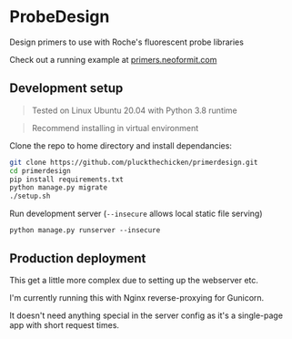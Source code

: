 # ProbeDesign
Design primers to use with Roche's fluorescent probe libraries

Check out a running example at [primers.neoformit.com](http://primers.neoformit.com/)


Development setup
------

> Tested on Linux Ubuntu 20.04 with Python 3.8 runtime

> Recommend installing in virtual environment

Clone the repo to home directory and install dependancies:

```bash
git clone https://github.com/pluckthechicken/primerdesign.git
cd primerdesign
pip install requirements.txt
python manage.py migrate
./setup.sh
```

Run development server (`--insecure` allows local static file serving)

`python manage.py runserver --insecure`


Production deployment
------

This get a little more complex due to setting up the webserver etc.

I'm currently running this with Nginx reverse-proxying for Gunicorn.

It doesn't need anything special in the server config as it's a single-page app with short request times.
